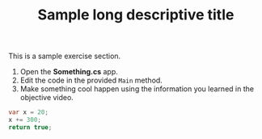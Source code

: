 ﻿---
id: c170c46e-7b7a-47dd-a4bc-be3c2aaae99f
title: "Sample long descriptive title"
nav-title: "Sample short title"
---

This is a sample exercise section.

1. Open the **Something.cs** app.
2. Edit the code in the provided `Main` method.
3. Make something cool happen using the information you learned in the objective video.

~~~csharp
var x = 20;
x += 300;
return true;
~~~
